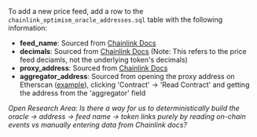 To add a new price feed, add a row to the `chainlink_optimism_oracle_addresses.sql` table with the following information:
- **feed_name**: Sourced from [Chainlink Docs](https://docs.chain.link/docs/optimism-price-feeds/)
- **decimals**: Sourced from [Chainlink Docs](https://docs.chain.link/docs/optimism-price-feeds/) (Note: This refers to the price feed deciamls, not the underlying token's decimals)
- **proxy_address**: Sourced from [Chainlink Docs](https://docs.chain.link/docs/optimism-price-feeds/)
- **aggregator_address**: Sourced from opening the proxy address on Etherscan ([example](https://optimistic.etherscan.io/address/0x338ed6787f463394D24813b297401B9F05a8C9d1#readContract)), clicking 'Contract' -> 'Read Contract' and getting the address from the 'aggregator' field

*Open Research Area: Is there a way for us to deterministically build the oracle -> address -> feed name -> token links purely by reading on-chain events vs manually entering data from Chainlink docs?*